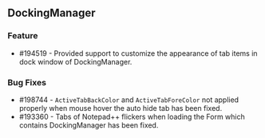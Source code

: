 ## DockingManager
  
### Feature

* \#194519 - Provided support to customize the appearance of tab items in dock window of DockingManager.

### Bug Fixes

* \#198744 - `ActiveTabBackColor` and `ActiveTabForeColor` not applied properly when mouse hover the auto hide tab has been fixed. 
* \#193360 - Tabs of Notepad++ flickers when loading the Form which contains DockingManager has been fixed. 